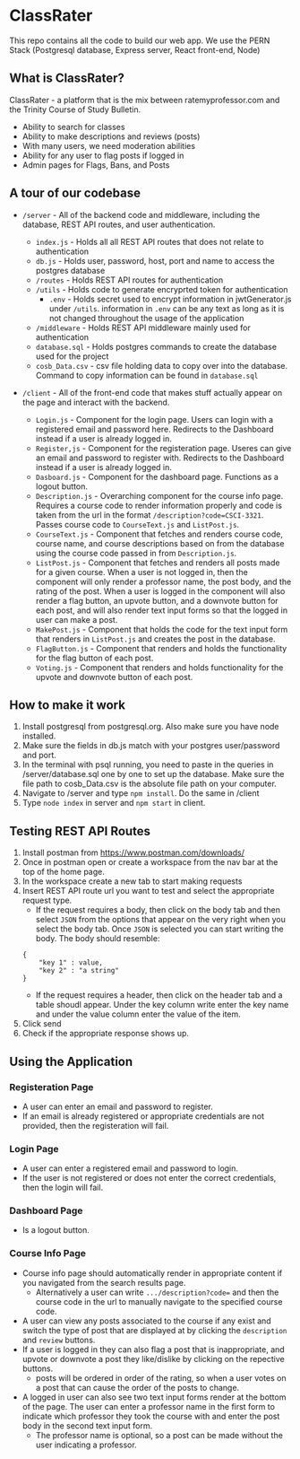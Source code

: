 # ClassRater

This repo contains all the code to build our web app. We use the PERN Stack (Postgresql database, Express server, React front-end, Node)

## What is ClassRater?

ClassRater - a platform that is the mix between ratemyprofessor.com and the Trinity Course of Study Bulletin.

- Ability to search for classes
- Ability to make descriptions and reviews (posts)
- With many users, we need moderation abilities
- Ability for any user to flag posts if logged in
- Admin pages for Flags, Bans, and Posts

## A tour of our codebase

* `/server` - All of the backend code and middleware, including the database, REST API routes, and user authentication.  
    * `index.js` - Holds all all REST API routes that does not relate to authentication
    * `db.js` - Holds user, password, host, port and name to access the postgres database
    * `/routes` - Holds REST API routes for authentication
    * `/utils` - Holds code to generate encryprted token for authentication
        * `.env` - Holds secret used to encrypt information in jwtGenerator.js under `/utils`. information in `.env` can be any text as long as it is not changed throughout the usage of the application
    * `/middleware` - Holds REST API middleware mainly used for authentication
    * `database.sql` - Holds postgres commands to create the database used for the project
    * `cosb_Data.csv` - csv file holding data to copy over into the database. Command to copy information can be found in `database.sql`


* `/client` - All of the front-end code that makes stuff actually appear on the page and interact with the backend.
    * `Login.js` - Component for the login page. Users can login with a registered email and password here. Redirects to the Dashboard instead if a user is already logged in.
    * `Register,js` - Component for the registeration page. Useres can give an email and password to register with. Redirects to the Dashboard instead if a user is already logged in.
    * `Dasboard.js` - Component for the dashboard page. Functions as a logout button.
    * `Description.js` - Overarching component for the course info page. Requires a course code to render information properly and code is taken from the url in the format `/description?code=CSCI-3321`. Passes course code to `CourseText.js` and `ListPost.js`.
    * `CourseText.js` - Component that fetches and renders course code, course name, and course descriptions based on from the database using the course code passed in from `Description.js`.
    * `ListPost.js` - Component that fetches and renders all posts made for a given course. When a user is not logged in, then the component will only render a professor name, the post body, and the rating of the post. When a user is logged in the component will also render a flag button, an upvote button, and a downvote button for each post, and will also render text input forms so that the logged in user can make a post.
    * `MakePost.js` - Component that holds the code for the text input form that renders in `ListPost.js` and creates the post in the database.
    * `FlagButton.js` - Component that renders and holds the functionality for the flag button of each post.
    * `Voting.js` - Component that renders and holds functionality for the upvote and downvote button of each post.


## How to make it work
1. Install postgresql from postgresql.org. Also make sure you have node installed.
2. Make sure the fields in db.js match with your postgres user/password and port.
3. In the terminal with psql running, you need to paste in the queries in /server/database.sql one by one to set up the database. Make sure the file path to cosb_Data.csv is the absolute file path on your computer.
4. Navigate to /server and type ```npm install```. Do the same in /client
5. Type ```node index``` in server and ```npm start``` in client.

## Testing REST API Routes
1. Install postman from https://www.postman.com/downloads/
2. Once in postman open or create a workspace from the nav bar at the top of the home page.
3. In the workspace create a new tab to start making requests
4. Insert REST API route url you want to test and select the appropriate request type.
    * If the request requires a body, then click on the body tab and then select `JSON` from the options that appear on the very right when you select the body tab. Once `JSON` is selected you can start writing the body.
    The body should resemble: 
    ```
    {
        "key 1" : value,
        "key 2" : "a string"
    }
    ```
    * If the request requires a header, then click on the header tab and a table shoudl appear. Under the key column write enter the key name and under the value column enter the value of the item.
5.  Click send
6. Check if the appropriate response shows up.

## Using the Application

### Registeration Page
* A user can enter an email and password to register.
* If an email is already registered or appropriate credentials are not provided, then the registeration will fail.

### Login Page
* A user can enter a registered email and password to login.
* If the user is not registered or does not enter the correct credentials, then the login will fail.

### Dashboard Page
* Is a logout button.

### Course Info Page
* Course info page should automatically render in appropriate content if you navigated from the search results page. 
    * Alternatively a user can write `.../description?code=`  and then the course code in the url to manually navigate to the specified course code.
* A user can view any posts associated to the course if any exist and switch the type of post that are displayed at by clicking the `description ` and `review` buttons.
* If a user is logged in they can also flag a post that is inappropriate, and upvote or downvote a post they like/dislike by clicking on the repective buttons.
    * posts will be ordered in order of the rating, so when a user votes on a post that can cause the order of the posts to change.
* A logged in user can also see two text input forms render at the bottom of the page. The user can enter a professor name in the first form to indicate which professor they took the course with and enter the post body in the second text input form.
    * The professor name is optional, so a post can be made without the user indicating a professor.
